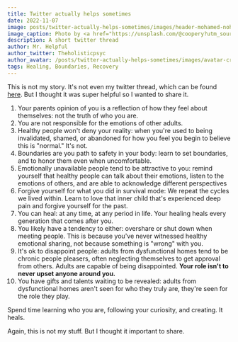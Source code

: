 ```yaml
---
title: Twitter actually helps sometimes
date: 2022-11-07
image: posts/twitter-actually-helps-sometimes/images/header-mohamed-nohassi-odxB5oIG_iA-unsplash.jpg
image_caption: Photo by <a href="https://unsplash.com/@coopery?utm_source=unsplash&utm_medium=referral&utm_content=creditCopyText">Mohamed Nohassi</a> on <a href="https://unsplash.com/?utm_source=unsplash&utm_medium=referral&utm_content=creditCopyText">Unsplash</a>   
description: A short twitter thread
author: Mr. Helpful
author_twitter: Theholisticpsyc
author_avatar: /posts/twitter-actually-helps-sometimes/images/avatar-crZzta3d_400x400.jpg
tags: Healing, Boundaries, Recovery
---
```


This is not my story. It's not even my twitter thread, which can be found [here](https://twitter.com/Theholisticpsyc/status/1589650319369469958?s=20&t=8NSBuZpky-_MHYN5zWfnbA). But I thought it was super helpful so I wanted to share it.

1. Your parents opinion of you is a reflection of how they feel about themselves: not the truth of who you are.
2. You are not responsible for the emotions of other adults.
3. Healthy people won't deny your reality: when you're used to being invalidated, shamed, or abandoned for how you feel you begin to believe this is "normal." It's not.
4. Boundaries are you path to safety in your body: learn to set boundaries, and to honor them even when uncomfortable.
5. Emotionally unavailable people tend to be attractive to you: remind yourself that healthy people can talk about their emotions, listen to the emotions of others, and are able to acknowledge different perspectives
6. Forgive yourself for what you did in survival mode: We repeat the cycles we lived within. Learn to love that inner child that's experienced deep pain and forgive yourself for the past.
7. You can heal: at any time, at any period in life. Your healing heals every generation that comes after you.
8. You likely have a tendency to either: overshare or shut down when meeting people. This is because you've never witnessed healthy emotional sharing, not because something is "wrong" with you.
9. It's ok to disappoint people: adults from dysfunctional homes tend to be chronic people pleasers, often neglecting themselves to get approval from others. Adults are capable of being disappointed. **Your role isn't to never upset anyone around you.**
10. You have gifts and talents waiting to be revealed: adults from dysfunctional homes aren't seen for who they truly are, they're seen for the role they play. 

Spend time learning who you are, following your curiosity, and creating. It heals.

Again, this is not my stuff. But I thought it important to share. 

